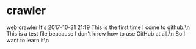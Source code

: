 # crawler
web crawler
It's 2017-10-31 21:19
This is the first time I come to github.\n
This is a test file beacause I don't know how to use GitHub at all.\n
So I want to learn it\n
